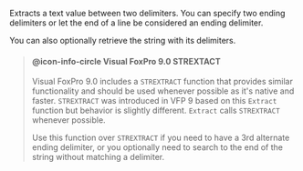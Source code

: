 ﻿Extracts a text value between two delimiters. You can specify two ending delimiters or let the end of a line be considered an ending delimiter.

You can also optionally retrieve the string with its delimiters.

> #### @icon-info-circle Visual FoxPro 9.0 STREXTACT
> Visual FoxPro 9.0 includes a `STREXTRACT` function that provides similar functionality and should be used whenever possible as it's native and faster. `STREXTRACT` was introduced in VFP 9 based on this `Extract` function but behavior is slightly different. `Extract` calls `STREXTRACT` whenever possible.
>
>Use this function over `STREXTRACT` if you need to have a 3rd alternate ending delimiter, or you optionally need to search to the end of the string without matching a delimiter.
